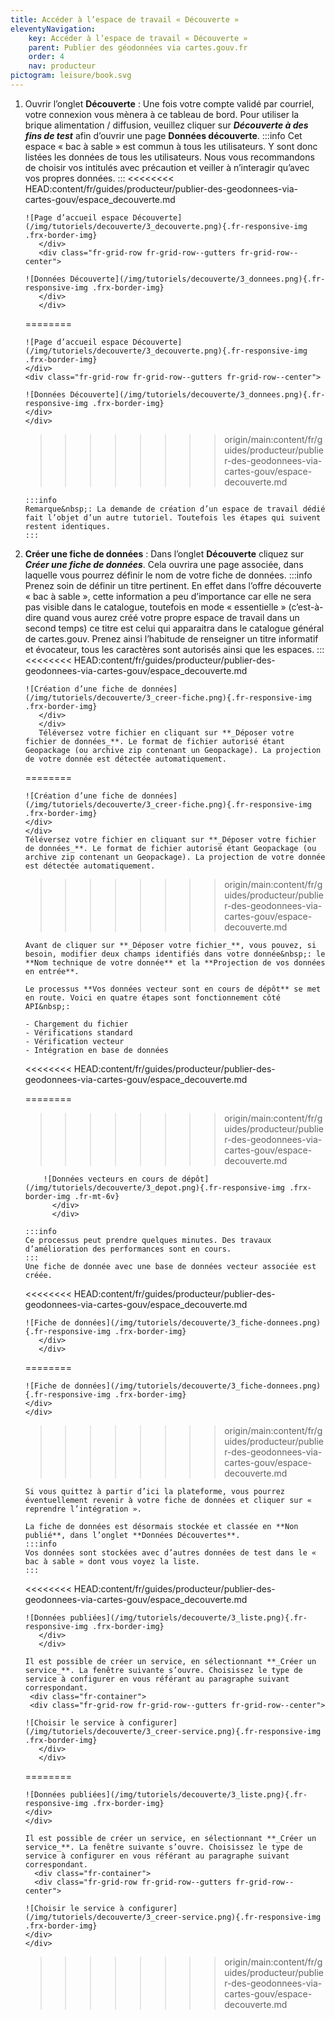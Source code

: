 ```yaml
---
title: Accéder à l’espace de travail « Découverte »
eleventyNavigation:
    key: Accéder à l’espace de travail « Découverte »
    parent: Publier des géodonnées via cartes.gouv.fr
    order: 4
    nav: producteur
pictogram: leisure/book.svg
---
```


1.  Ouvrir l’onglet **Découverte**&nbsp;: Une fois votre compte validé par courriel, votre connexion vous mènera à ce tableau de bord. Pour utiliser la brique alimentation / diffusion, veuillez cliquer sur **_Découverte à des fins de test_** afin d’ouvrir une page **Données découverte**.
    :::info
    Cet espace «&nbsp;bac à sable&nbsp;» est commun à tous les utilisateurs. Y sont donc listées les données de tous les utilisateurs. Nous vous recommandons de choisir vos intitulés avec précaution et veiller à n’interagir qu’avec vos propres données.
    :::
    <<<<<<<< HEAD:content/fr/guides/producteur/publier-des-geodonnees-via-cartes-gouv/espace_decouverte.md
       <div class="fr-container">
       <div class="fr-grid-row fr-grid-row--gutters fr-grid-row--center">

        ![Page d’accueil espace Découverte](/img/tutoriels/decouverte/3_decouverte.png){.fr-responsive-img .frx-border-img}
           </div>
           <div class="fr-grid-row fr-grid-row--gutters fr-grid-row--center">

        ![Données Découverte](/img/tutoriels/decouverte/3_donnees.png){.fr-responsive-img .frx-border-img}
           </div>
           </div>

    ========
    <div class="fr-container">
    <div class="fr-grid-row fr-grid-row--gutters fr-grid-row--center">

        ![Page d’accueil espace Découverte](/img/tutoriels/decouverte/3_decouverte.png){.fr-responsive-img .frx-border-img}
        </div>
        <div class="fr-grid-row fr-grid-row--gutters fr-grid-row--center">

        ![Données Découverte](/img/tutoriels/decouverte/3_donnees.png){.fr-responsive-img .frx-border-img}
        </div>
        </div>

    > > > > > > > > origin/main:content/fr/guides/producteur/publier-des-geodonnees-via-cartes-gouv/espace-decouverte.md

        :::info
        Remarque&nbsp;: La demande de création d’un espace de travail dédié fait l’objet d’un autre tutoriel. Toutefois les étapes qui suivent restent identiques.
        :::

2.  **Créer une fiche de données**&nbsp;: Dans l’onglet **Découverte** cliquez sur **_Créer une fiche de données_**. Cela ouvrira une page associée, dans laquelle vous pourrez définir le nom de votre fiche de données.
    :::info
    Prenez soin de définir un titre pertinent. En effet dans l’offre découverte «&nbsp;bac à sable&nbsp;», cette information a peu d’importance car elle ne sera pas visible dans le catalogue, toutefois en mode «&nbsp;essentielle&nbsp;» (c’est-à-dire quand vous aurez créé votre propre espace de travail dans un second temps) ce titre est celui qui apparaitra dans le catalogue général de cartes.gouv. Prenez ainsi l’habitude de renseigner un titre informatif et évocateur, tous les caractères sont autorisés ainsi que les espaces.
    :::
    <<<<<<<< HEAD:content/fr/guides/producteur/publier-des-geodonnees-via-cartes-gouv/espace_decouverte.md
       <div class="fr-container">
       <div class="fr-grid-row fr-grid-row--gutters fr-grid-row--center">

        ![Création d’une fiche de données](/img/tutoriels/decouverte/3_creer-fiche.png){.fr-responsive-img .frx-border-img}
           </div>
           </div>
           Téléversez votre fichier en cliquant sur **_Déposer votre fichier de données_**. Le format de fichier autorisé étant Geopackage (ou archive zip contenant un Geopackage). La projection de votre donnée est détectée automatiquement.

    ========
    <div class="fr-container">
    <div class="fr-grid-row fr-grid-row--gutters fr-grid-row--center">

        ![Création d’une fiche de données](/img/tutoriels/decouverte/3_creer-fiche.png){.fr-responsive-img .frx-border-img}
        </div>
        </div>
        Téléversez votre fichier en cliquant sur **_Déposer votre fichier de données_**. Le format de fichier autorisé étant Geopackage (ou archive zip contenant un Geopackage). La projection de votre donnée est détectée automatiquement.

    > > > > > > > > origin/main:content/fr/guides/producteur/publier-des-geodonnees-via-cartes-gouv/espace-decouverte.md

        Avant de cliquer sur **_Déposer votre fichier_**, vous pouvez, si besoin, modifier deux champs identifiés dans votre donnée&nbsp;: le **Nom technique de votre donnée** et la **Projection de vos données en entrée**.

        Le processus **Vos données vecteur sont en cours de dépôt** se met en route. Voici en quatre étapes sont fonctionnement côté API&nbsp;:

        - Chargement du fichier
        - Vérifications standard
        - Vérification vecteur
        - Intégration en base de données

    <<<<<<<< HEAD:content/fr/guides/producteur/publier-des-geodonnees-via-cartes-gouv/espace_decouverte.md
    <div class="fr-container">
    <div class="fr-grid-row fr-grid-row--gutters fr-grid-row--center">
    ========
    <div class="fr-container">
    <div class="fr-grid-row fr-grid-row--gutters fr-grid-row--center">

    > > > > > > > > origin/main:content/fr/guides/producteur/publier-des-geodonnees-via-cartes-gouv/espace-decouverte.md

            ![Données vecteurs en cours de dépôt](/img/tutoriels/decouverte/3_depot.png){.fr-responsive-img .frx-border-img .fr-mt-6v}
              </div>
              </div>

        :::info
        Ce processus peut prendre quelques minutes. Des travaux d’amélioration des performances sont en cours.
        :::
        Une fiche de donnée avec une base de données vecteur associée est créée.

    <<<<<<<< HEAD:content/fr/guides/producteur/publier-des-geodonnees-via-cartes-gouv/espace_decouverte.md
    <div class="fr-container">
    <div class="fr-grid-row fr-grid-row--gutters fr-grid-row--center">

        ![Fiche de données](/img/tutoriels/decouverte/3_fiche-donnees.png){.fr-responsive-img .frx-border-img}
           </div>
           </div>

    ========
    <div class="fr-container">
    <div class="fr-grid-row fr-grid-row--gutters fr-grid-row--center">

        ![Fiche de données](/img/tutoriels/decouverte/3_fiche-donnees.png){.fr-responsive-img .frx-border-img}
        </div>
        </div>

    > > > > > > > > origin/main:content/fr/guides/producteur/publier-des-geodonnees-via-cartes-gouv/espace-decouverte.md

        Si vous quittez à partir d’ici la plateforme, vous pourrez éventuellement revenir à votre fiche de données et cliquer sur « reprendre l’intégration ».

        La fiche de données est désormais stockée et classée en **Non publié**, dans l’onglet **Données Découvertes**.
        :::info
        Vos données sont stockées avec d’autres données de test dans le « bac à sable » dont vous voyez la liste.
        :::

    <<<<<<<< HEAD:content/fr/guides/producteur/publier-des-geodonnees-via-cartes-gouv/espace_decouverte.md
    <div class="fr-container">
    <div class="fr-grid-row fr-grid-row--gutters fr-grid-row--center">

        ![Données publiées](/img/tutoriels/decouverte/3_liste.png){.fr-responsive-img .frx-border-img}
           </div>
           </div>

        Il est possible de créer un service, en sélectionnant **_Créer un service_**. La fenêtre suivante s’ouvre. Choisissez le type de service à configurer en vous référant au paragraphe suivant correspondant.
         <div class="fr-container">
         <div class="fr-grid-row fr-grid-row--gutters fr-grid-row--center">

        ![Choisir le service à configurer](/img/tutoriels/decouverte/3_creer-service.png){.fr-responsive-img .frx-border-img}
           </div>
           </div>

    ========
    <div class="fr-container">
    <div class="fr-grid-row fr-grid-row--gutters fr-grid-row--center">

        ![Données publiées](/img/tutoriels/decouverte/3_liste.png){.fr-responsive-img .frx-border-img}
        </div>
        </div>

        Il est possible de créer un service, en sélectionnant **_Créer un service_**. La fenêtre suivante s’ouvre. Choisissez le type de service à configurer en vous référant au paragraphe suivant correspondant.
          <div class="fr-container">
          <div class="fr-grid-row fr-grid-row--gutters fr-grid-row--center">

        ![Choisir le service à configurer](/img/tutoriels/decouverte/3_creer-service.png){.fr-responsive-img .frx-border-img}
        </div>
        </div>

    > > > > > > > > origin/main:content/fr/guides/producteur/publier-des-geodonnees-via-cartes-gouv/espace-decouverte.md
